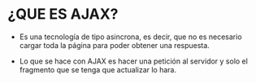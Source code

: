 # ¿QUE ES AJAX?

* Es una tecnología de tipo asincrona, es decir, que no es necesario cargar toda la página para poder obtener
  una respuesta.

* Lo que se hace con AJAX es hacer una petición al servidor y solo el fragmento que se tenga que actualizar lo hara.

